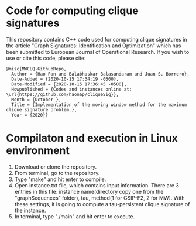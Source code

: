 # Code for computing clique signatures
This repository contains C++ code used for computing clique signatures in the article "Graph Signatures: Identification and Optimization" which has been submitted to European Journal of Operational Research. If you wish to use or cite this code, please cite:
        
    @misc{MWCLQ-GithubRepo,
      Author = {Hao Pan and Balabhaskar Balasundaram and Juan S. Borrero},
      Date-Added = {2020-10-15 17:34:19 -0500},
      Date-Modified = {2020-10-15 17:36:45 -0500},
      Howpublished = {Codes and instances online at: \url{https://github.com/haonap/cliqueSig}},
      Month = {October },
      Title = {Implementation of the moving window method for the maximum clique signature problem.},
      Year = {2020}}
      
# Compilaton and execution in Linux environment
1. Download or clone the repository. 
2. From terminal, go to the repository. 
3. Type "make" and hit enter to compile. 
4. Open instance.txt file, which contains input information. There are 3 entries in this file: instance name(directory copy one from the "graphSequences" folder), tau, method(1 for GSIP-F2, 2 for MW). With these settings, it is going to compute a tau-persistent clique signature of the instance. 
5. In terminal, type "./main" and hit enter to execute. 
